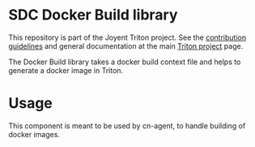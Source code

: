# SDC Docker Build library

This repository is part of the Joyent Triton project. See the [contribution
guidelines](https://github.com/joyent/triton/blob/master/CONTRIBUTING.md)
and general documentation at the main
[Triton project](https://github.com/joyent/triton) page.

The Docker Build library takes a docker build context file and helps to
generate a docker image in Triton.

# Usage

This component is meant to be used by cn-agent, to handle building of docker
images.
